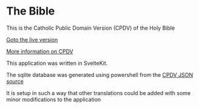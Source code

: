# The Bible

<p>
    This is the Catholic Public Domain Version (CPDV) of the Holy Bible
</p>
<a href="https://professorallman.github.io/Bible/">Goto the live version</a>

<a href="http://www.sacredbible.org/catholic/version.htm">More information on CPDV</a>

This application was written in SvelteKit.

The sqlite database was generated using powershell from the <a href="https://bitbucket.org/sbruno/cpdv-json-encoder/src">CPDV JSON source</a>

It is setup in such a way that other translations could be added with some minor modifications to the application